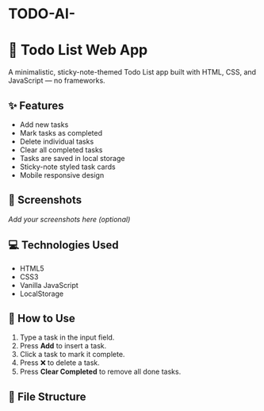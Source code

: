 # TODO-AI-
# 📝 Todo List Web App

A minimalistic, sticky-note-themed Todo List app built with HTML, CSS, and JavaScript — no frameworks.

## ✨ Features

- Add new tasks
- Mark tasks as completed
- Delete individual tasks
- Clear all completed tasks
- Tasks are saved in local storage
- Sticky-note styled task cards
- Mobile responsive design

## 📸 Screenshots
_Add your screenshots here (optional)_

## 💻 Technologies Used

- HTML5
- CSS3
- Vanilla JavaScript
- LocalStorage

## 🚀 How to Use

1. Type a task in the input field.
2. Press **Add** to insert a task.
3. Click a task to mark it complete.
4. Press ❌ to delete a task.
5. Press **Clear Completed** to remove all done tasks.

## 📂 File Structure

